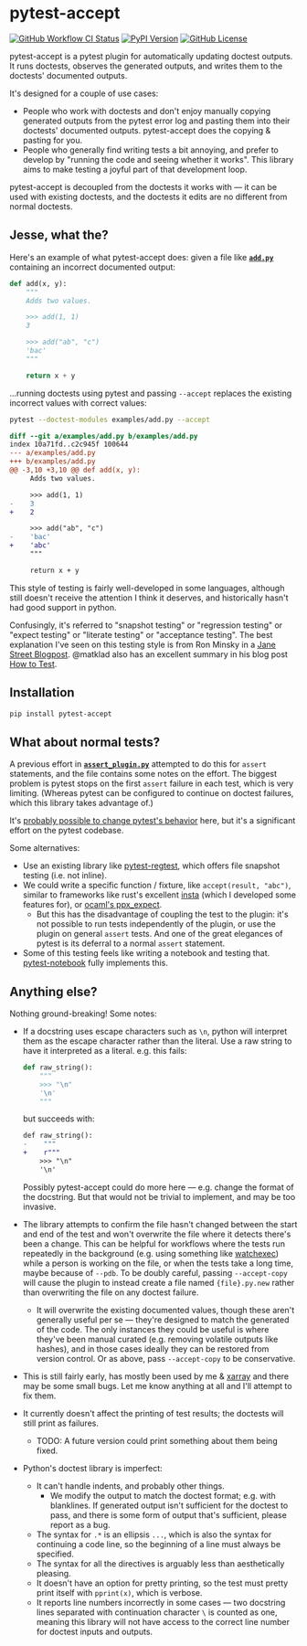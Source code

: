 # pytest-accept

[![GitHub Workflow CI Status](https://img.shields.io/github/workflow/status/max-sixty/pytest-accept/Test?logo=github&style=for-the-badge)](https://github.com/max-sixty/pytest-accept/actions?query=workflow:test)
[![PyPI Version](https://img.shields.io/pypi/v/pytest-accept?style=for-the-badge)](https://pypi.python.org/pypi/pytest-accept/)
[![GitHub License](https://img.shields.io/github/license/max-sixty/pytest-accept?style=for-the-badge)](https://github.com/max-sixty/pytest-accept/blob/main/LICENSE)

pytest-accept is a pytest plugin for automatically updating doctest outputs. It
runs doctests, observes the generated outputs, and writes them to the doctests'
documented outputs.

It's designed for a couple of use cases:

- People who work with doctests and don't enjoy manually copying generated
  outputs from the pytest error log and pasting them into their doctests'
  documented outputs. pytest-accept does the copying & pasting for you.
- People who generally find writing tests a bit annoying, and prefer to develop
  by "running the code and seeing whether it works". This library aims to make
  testing a joyful part of that development loop.

pytest-accept is decoupled from the doctests it works with — it can be used with
existing doctests, and the doctests it edits are no different from normal
doctests.

## Jesse, what the?

Here's an example of what pytest-accept does: given a file like
[**`add.py`**](examples/add.py) containing an incorrect documented output:

```python
def add(x, y):
    """
    Adds two values.

    >>> add(1, 1)
    3

    >>> add("ab", "c")
    'bac'
    """

    return x + y
```

...running doctests using pytest and passing `--accept` replaces the existing
incorrect values with correct values:

```sh
pytest --doctest-modules examples/add.py --accept
```

```diff
diff --git a/examples/add.py b/examples/add.py
index 10a71fd..c2c945f 100644
--- a/examples/add.py
+++ b/examples/add.py
@@ -3,10 +3,10 @@ def add(x, y):
     Adds two values.

     >>> add(1, 1)
-    3
+    2

     >>> add("ab", "c")
-    'bac'
+    'abc'
     """

     return x + y

```

This style of testing is fairly well-developed in some languages, although still
doesn't receive the attention I think it deserves, and historically hasn't had
good support in python.

Confusingly, it's referred to "snapshot testing" or "regression testing" or
"expect testing" or "literate testing" or "acceptance testing". The best
explanation I've seen on this testing style is from Ron Minsky in a [Jane Street
Blogpost](https://blog.janestreet.com/testing-with-expectations/). @matklad
also has an excellent summary in his blog post [How to
Test](https://matklad.github.io//2021/05/31/how-to-test.html).

## Installation

```sh
pip install pytest-accept
```

## What about normal tests?

A previous effort in [**`assert_plugin.py`**](pytest_accept/assert_plugin.py)
attempted to do this for `assert` statements, and the file contains some notes
on the effort. The biggest problem is pytest stops on the first `assert` failure
in each test, which is very limiting. (Whereas pytest can be configured to
continue on doctest failures, which this library takes advantage of.)

It's [probably possible to change pytest's
behavior](https://mail.python.org/pipermail/pytest-dev/2020-March/004918.html)
here, but it's a significant effort on the pytest codebase.

Some alternatives:

- Use an existing library like
  [pytest-regtest](https://gitlab.com/uweschmitt/pytest-regtest), which offers
  file snapshot testing (i.e. not inline).
- We could write a specific function / fixture, like `accept(result, "abc")`,
  similar to frameworks like rust's excellent
  [insta](https://github.com/mitsuhiko/insta) (which I developed some features
  for), or [ocaml's ppx_expect](https://github.com/janestreet/ppx_expect).
  - But this has the disadvantage of coupling the test to the plugin: it's not
    possible to run tests independently of the plugin, or use the plugin on
    general `assert` tests. And one of the great elegances of pytest is its
    deferral to a normal `assert` statement.
- Some of this testing feels like writing a notebook and testing that.
  [pytest-notebook](https://github.com/chrisjsewell/pytest-notebook) fully
  implements this.

## Anything else?

Nothing ground-breaking! Some notes:

- If a docstring uses escape characters such as `\n`, python will interpret them
  as the escape character rather than the literal. Use a raw string to have it
  interpreted as a literal. e.g. this fails:

    ```python
    def raw_string():
        """
        >>> "\n"
        '\n'
        """
    ```

    but succeeds with:

    ```diff
    def raw_string():
    -    """
    +    r"""
        >>> "\n"
        '\n'
     ```

  Possibly pytest-accept could do more here — e.g. change the format of the
  docstring. But that would not be trivial to implement, and may be too
  invasive.
- The library attempts to confirm the file hasn't changed between the start and
  end of the test and won't overwrite the file where it detects there's been a
  change. This can be helpful for workflows where the tests run repeatedly in
  the background (e.g. using something like
  [watchexec](https://github.com/watchexec/watchexec)) while a person is working
  on the file, or when the tests take a long time, maybe because of `--pdb`. To
  be doubly careful, passing `--accept-copy` will cause the plugin to instead
  create a file named `{file}.py.new` rather than overwriting the file on any
  doctest failure.
  - It will overwrite the existing documented values, though these aren't
    generally useful per se — they're designed to match the generated of the
    code. The only instances they could be useful is where they've been manual
    curated (e.g. removing volatile outputs like hashes), and in those cases
    ideally they can be restored from version control. Or as above, pass
    `--accept-copy` to be conservative.
- This is still fairly early, has mostly been used by me &
  [xarray](https://github.com/pydata/xarray/pull/5950#issuecomment-974687406)
  and there may be some small bugs. Let me know anything at all and I'll attempt
  to fix them.
- It currently doesn't affect the printing of test results; the doctests will
  still print as failures.
  - TODO: A future version could print something about them being fixed.
- Python's doctest library is imperfect:
  - It can't handle indents, and probably other things.
    - We modify the output to match the doctest format; e.g. with blanklines. If
      generated output isn't sufficient for the doctest to pass, and there is
      some form of output that's sufficient, please report as a bug.
  - The syntax for `.*` is an ellipsis `...`, which is also the syntax for
    continuing a code line, so the beginning of a line must always be specified.
  - The syntax for all the directives is arguably less than aesthetically
    pleasing.
  - It doesn't have an option for pretty printing, so the test must pretty print
    itself with `pprint(x)`, which is verbose.
  - It reports line numbers incorrectly in some cases — two docstring lines
    separated with continuation character `\` is counted as one, meaning this
    library will not have access to the correct line number for doctest inputs
    and outputs.
